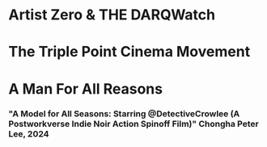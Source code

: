 

# Artist Zero & THE DARQWatch


# The Triple Point Cinema Movement


# A Man For All Reasons







### "A Model for All Seasons: Starring @DetectiveCrowlee (A Postworkverse Indie Noir Action Spinoff Film)" Chongha Peter Lee, 2024








